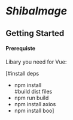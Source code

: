# _ShibaImage_
## Getting Started
#### Prerequiste
Libary you need for Vue:  

[#install deps
* npm install  
#build dist files  
* npm run build  
* npm install axios  
* npm install boo]

